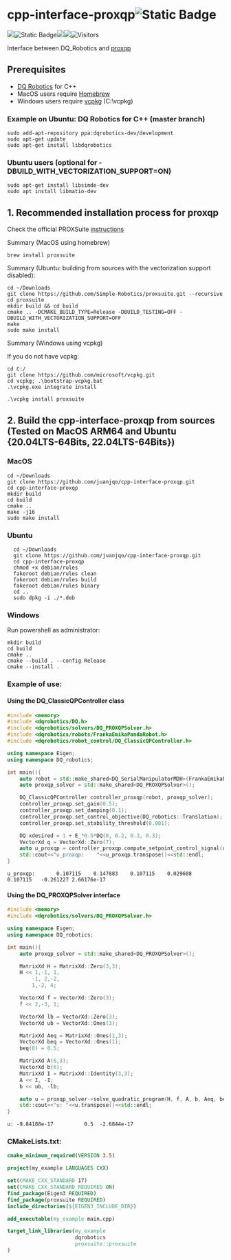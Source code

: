 # cpp-interface-proxqp![Static Badge](https://img.shields.io/badge/status-experimental--beta-critical)

![](https://img.shields.io/badge/Tests-developer%20workflow-orange)![Static Badge](https://img.shields.io/badge/C%2B%2B-14-blue)![](https://img.shields.io/badge/Ubuntu%2022.04%20LTS%20(x64)-passing-passing)![](https://img.shields.io/badge/MacOS%2013.1%20(ARM64)%20-passing-passing)![Visitors](https://api.visitorbadge.io/api/visitors?path=https%3A%2F%2Fgithub.com%2Fjuanjqo%2Fcpp-interface-proxqp&label=visitors&countColor=%23ff8a65&style=flat)

Interface between DQ_Robotics and [proxqp](https://github.com/Simple-Robotics/proxsuite)

## Prerequisites

- [DQ Robotics](https://github.com/dqrobotics/cpp) for C++
- MacOS users require [Homebrew](https://brew.sh/)
- Windows users require [vcpkg](https://vcpkg.io/en/index.html) (C:\vcpkg)

### Example on Ubuntu: DQ Robotics for C++ (master branch)

  ```shell
  sudo add-apt-repository ppa:dqrobotics-dev/development
  sudo apt-get update
  sudo apt-get install libdqrobotics
  ```

### Ubuntu users (optional for -DBUILD_WITH_VECTORIZATION_SUPPORT=ON)

```shell
sudo apt-get install libsimde-dev
sudo apt install libmatio-dev
```

## 1. Recommended installation process for proxqp

Check the official PROXSuite [instructions](https://github.com/Simple-Robotics/proxsuite/blob/main/doc/5-installation.md) 

Summary (MacOS using homebrew)

```shell
brew install proxsuite
```

Summary (Ubuntu: building from sources with the vectorization support disabled):

```shell
cd ~/Downloads
git clone https://github.com/Simple-Robotics/proxsuite.git --recursive
cd proxsuite
mkdir build && cd build
cmake .. -DCMAKE_BUILD_TYPE=Release -DBUILD_TESTING=OFF -DBUILD_WITH_VECTORIZATION_SUPPORT=OFF
make
sudo make install
```

Summary (Windows using vcpkg)

If you do not have vcpkg:
```shell
cd C:/
git clone https://github.com/microsoft/vcpkg.git
cd vcpkg; .\bootstrap-vcpkg.bat
.\vcpkg.exe integrate install
```

```shell
.\vcpkg install proxsuite
```

## 2. Build the cpp-interface-proxqp from sources (Tested on MacOS ARM64 and Ubuntu {20.04LTS-64Bits, 22.04LTS-64Bits})


### MacOS

```shell
cd ~/Downloads
git clone https://github.com/juanjqo/cpp-interface-proxqp.git
cd cpp-interface-proxqp
mkdir build
cd build
cmake ..
make -j16
sudo make install
```

### Ubuntu
```shell
  cd ~/Downloads
  git clone https://github.com/juanjqo/cpp-interface-proxqp.git
  cd cpp-interface-proxqp
  chmod +x debian/rules
  fakeroot debian/rules clean
  fakeroot debian/rules build
  fakeroot debian/rules binary
  cd ..
  sudo dpkg -i ./*.deb
```
### Windows

Run powershell as administrator:

```shell
mkdir build
cd build
cmake ..
cmake --build . --config Release
cmake --install .
```


### Example of use:

#### Using the DQ_ClassicQPController class

```CPP
#include <memory>
#include <dqrobotics/DQ.h>
#include <dqrobotics/solvers/DQ_PROXQPSolver.h>
#include <dqrobotics/robots/FrankaEmikaPandaRobot.h>
#include <dqrobotics/robot_control/DQ_ClassicQPController.h>

using namespace Eigen;
using namespace DQ_robotics;

int main(){
    auto robot = std::make_shared<DQ_SerialManipulatorMDH>(FrankaEmikaPandaRobot::kinematics());
    auto proxqp_solver = std::make_shared<DQ_PROXQPSolver>();

    DQ_ClassicQPController controller_proxqp(robot, proxqp_solver);
    controller_proxqp.set_gain(0.5);
    controller_proxqp.set_damping(0.1);
    controller_proxqp.set_control_objective(DQ_robotics::Translation);
    controller_proxqp.set_stability_threshold(0.001);

    DQ xdesired = 1 + E_*0.5*DQ(0, 0.2, 0.3, 0.3);
    VectorXd q = VectorXd::Zero(7);
    auto u_proxqp = controller_proxqp.compute_setpoint_control_signal(q, vec4(xdesired.translation()));
    std::cout<<"u_proxqp:    "<<u_proxqp.transpose()<<std::endl;
}
```

```shell
u_proxqp:       0.107115    0.147883    0.107115    0.029608    0.107115   -0.261227 2.66176e-17
```

#### Using the DQ_PROXQPSolver interface

```cpp
#include <memory>
#include <dqrobotics/solvers/DQ_PROXQPSolver.h>

using namespace Eigen;
using namespace DQ_robotics;

int main(){
    auto proxqp_solver = std::make_shared<DQ_PROXQPSolver>();

    MatrixXd H = MatrixXd::Zero(3,3);
    H << 1,-1, 1,
        -1, 2,-2,
        1,-2, 4;

    VectorXd f = VectorXd::Zero(3);
    f << 2,-3, 1;

    VectorXd lb = VectorXd::Zero(3);
    VectorXd ub = VectorXd::Ones(3);

    MatrixXd Aeq = MatrixXd::Ones(1,3);
    VectorXd beq = VectorXd::Ones(1);
    beq(0) = 0.5;

    MatrixXd A(6,3);
    VectorXd b(6);
    MatrixXd I = MatrixXd::Identity(3,3);
    A << I, -I;
    b << ub, -lb;

    auto u = proxqp_solver->solve_quadratic_program(H, f, A, b, Aeq, beq);
    std::cout<<"u: "<<u.transpose()<<std::endl;
}
```

```shell
u: -9.84188e-17          0.5  -2.6844e-17
```

### CMakeLists.txt:

```cmake
cmake_minimum_required(VERSION 3.5)

project(my_example LANGUAGES CXX)

set(CMAKE_CXX_STANDARD 17)
set(CMAKE_CXX_STANDARD_REQUIRED ON)
find_package(Eigen3 REQUIRED)
find_package(proxsuite REQUIRED)
include_directories(${EIGEN3_INCLUDE_DIR})

add_executable(my_example main.cpp)

target_link_libraries(my_example
                      dqrobotics
                      proxsuite::proxsuite
)
```
